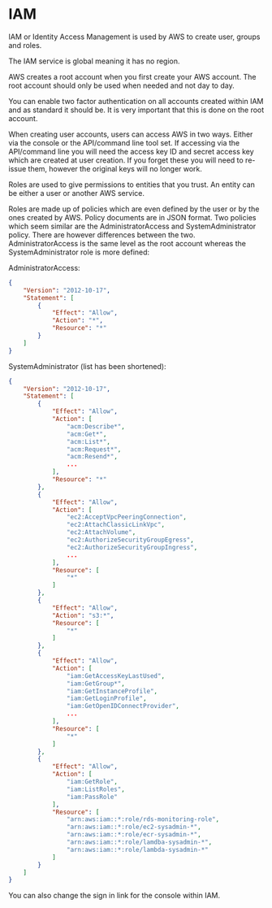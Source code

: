 # IAM

IAM or Identity Access Management is used by AWS to create user, groups and roles.

The IAM service is global meaning it has no region.

AWS creates a root account when you first create your AWS account. The root account should only be used when needed and not day to day.

You can enable two factor authentication on all accounts created within IAM and as standard it should be. It is very important that this is done on the root account.

When creating user accounts, users can access AWS in two ways. Either via the console or the API/command line tool set. If accessing via the API/command line you will need the access key ID and secret access key which are created at user creation. If you forget these you will need to re-issue them, however the original keys will no longer work.

Roles are used to give permissions to entities that you trust. An entity can be either a user or another AWS service.

Roles are made up of policies which are even defined by the user or by the ones created by AWS. Policy documents are in JSON format. Two policies which seem similar are the AdministratorAccess and SystemAdministrator policy. There are however differences between the two. AdministratorAccess is the same level as the root account whereas the SystemAdministrator role is more defined:

AdministratorAccess:

```json
{
    "Version": "2012-10-17",
    "Statement": [
        {
            "Effect": "Allow",
            "Action": "*",
            "Resource": "*"
        }
    ]
}
```

SystemAdministrator (list has been shortened):

```json
{
    "Version": "2012-10-17",
    "Statement": [
        {
            "Effect": "Allow",
            "Action": [
                "acm:Describe*",
                "acm:Get*",
                "acm:List*",
                "acm:Request*",
                "acm:Resend*",
                ...
            ],
            "Resource": "*"
        },
        {
            "Effect": "Allow",
            "Action": [
                "ec2:AcceptVpcPeeringConnection",
                "ec2:AttachClassicLinkVpc",
                "ec2:AttachVolume",
                "ec2:AuthorizeSecurityGroupEgress",
                "ec2:AuthorizeSecurityGroupIngress",
                ...
            ],
            "Resource": [
                "*"
            ]
        },
        {
            "Effect": "Allow",
            "Action": "s3:*",
            "Resource": [
                "*"
            ]
        },
        {
            "Effect": "Allow",
            "Action": [
                "iam:GetAccessKeyLastUsed",
                "iam:GetGroup*",
                "iam:GetInstanceProfile",
                "iam:GetLoginProfile",
                "iam:GetOpenIDConnectProvider",
                ...
            ],
            "Resource": [
                "*"
            ]
        },
        {
            "Effect": "Allow",
            "Action": [
                "iam:GetRole",
                "iam:ListRoles",
                "iam:PassRole"
            ],
            "Resource": [
                "arn:aws:iam::*:role/rds-monitoring-role",
                "arn:aws:iam::*:role/ec2-sysadmin-*",
                "arn:aws:iam::*:role/ecr-sysadmin-*",
                "arn:aws:iam::*:role/lamdba-sysadmin-*",
                "arn:aws:iam::*:role/lambda-sysadmin-*"
            ]
        }
    ]
}
```

You can also change the sign in link for the console within IAM.
